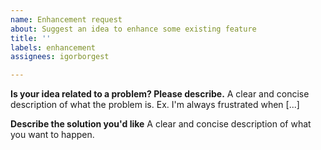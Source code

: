 ```yaml
---
name: Enhancement request
about: Suggest an idea to enhance some existing feature
title: ''
labels: enhancement
assignees: igorborgest

---
```


**Is your idea related to a problem? Please describe.**
A clear and concise description of what the problem is. Ex. I'm always frustrated when [...]

**Describe the solution you'd like**
A clear and concise description of what you want to happen.

